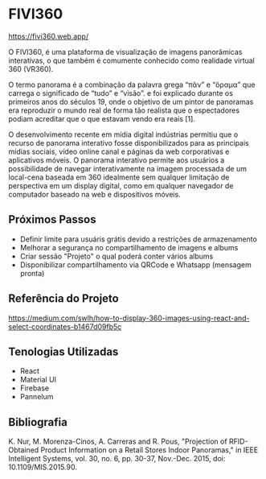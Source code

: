 # FIVI360

https://fivi360.web.app/

O FIVI360, é uma plataforma de visualização de imagens panorâmicas interativas, o que também é comumente conhecido como realidade virtual 360 (VR360).

O termo panorama é a combinação da palavra grega “πᾶν” e “ὅραμα” que carrega o significado de “tudo” e “visão”. e foi explicado durante os primeiros anos do séculos 19, onde o objetivo de um pintor de panoramas era reproduzir o mundo real de forma tão realista que o espectadores podiam acreditar que o que estavam vendo era reais [1]. 

O desenvolvimento recente em mídia digital indústrias permitiu que o recurso de panorama interativo fosse disponibilizados para as principais mídias sociais, vídeo online canal e páginas da web corporativas e aplicativos móveis. O panorama interativo permite aos usuários a possibilidade de
navegar interativamente na imagem processada de um local-cena baseada em 360 idealmente sem qualquer limitação de perspectiva em um display digital, como em qualquer navegador de computador baseado na web e dispositivos móveis. 

## Próximos Passos

- Definir limite para usuáris grátis devido a restrições de armazenamento
- Melhorar a segurança no compartilhamento de imagens e albums
- Criar sessão "Projeto" o qual poderá conter vários albums
- Disponibilizar compartilhamento via QRCode e Whatsapp (mensagem pronta)

## Referência do Projeto

https://medium.com/swlh/how-to-display-360-images-using-react-and-select-coordinates-b1467d09fb5c

## Tenologias Utilizadas

- React
- Material UI
- Firebase
- Pannelum

## Bibliografia

K. Nur, M. Morenza-Cinos, A. Carreras and R. Pous, "Projection of RFID-Obtained Product Information on a Retail Stores Indoor Panoramas," in IEEE Intelligent Systems, vol. 30, no. 6, pp. 30-37, Nov.-Dec. 2015, doi: 10.1109/MIS.2015.90.